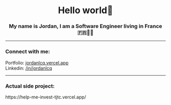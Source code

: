 <h1 align="center">Hello world👋</h1>
<h3 align="center">My name is Jordan, I am a <b>Software Engineer</b> living in France 🇫🇷🥖🍷</h3>

<hr />
<h3 align="left">Connect with me:</h3>
<p>
 Portfolio: <a href="https://jordanlcq.vercel.app/" target="_blank">jordanlcq.vercel.app</a><br />
 Linkedin: <a href="https://linkedin.com/in/jordanlcq" target="blank">/in/jordanlcq</a>
</p>
</p>
<hr />
<h3 align="left">Actual side project: </h3>
<p>
 https://help-me-invest-tjtc.vercel.app/
</p>
